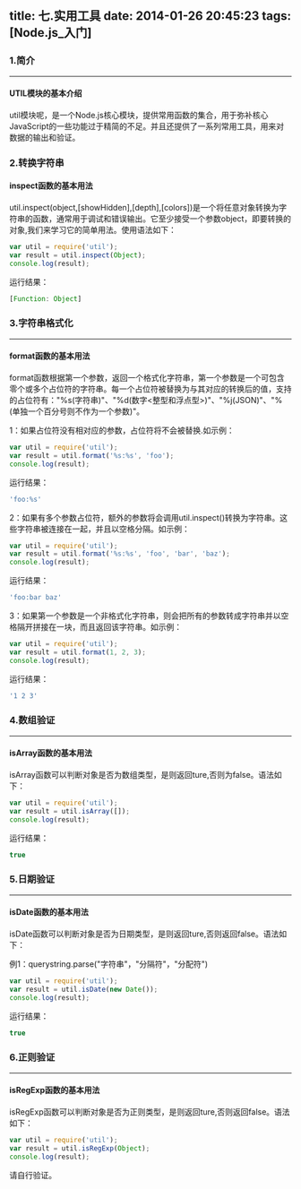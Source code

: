 title: 七.实用工具
date: 2014-01-26 20:45:23
tags: [Node.js_入门]
---

### 1.简介
---
#### UTIL模块的基本介绍
util模块呢，是一个Node.js核心模块，提供常用函数的集合，用于弥补核心JavaScript的一些功能过于精简的不足。并且还提供了一系列常用工具，用来对数据的输出和验证。

### 2.转换字符串
#### inspect函数的基本用法
util.inspect(object,[showHidden],[depth],[colors])是一个将任意对象转换为字符串的函数，通常用于调试和错误输出。它至少接受一个参数object，即要转换的对象,我们来学习它的简单用法。使用语法如下：
```javascript
var util = require('util');
var result = util.inspect(Object);
console.log(result);
```
运行结果：
```javascript
[Function: Object]
```

### 3.字符串格式化
---
#### format函数的基本用法
format函数根据第一个参数，返回一个格式化字符串，第一个参数是一个可包含零个或多个占位符的字符串。每一个占位符被替换为与其对应的转换后的值，支持的占位符有："%s(字符串)"、"%d(数字<整型和浮点型>)"、"%j(JSON)"、"%(单独一个百分号则不作为一个参数)"。

1：如果占位符没有相对应的参数，占位符将不会被替换.如示例：

```javascript
var util = require('util');
var result = util.format('%s:%s', 'foo');
console.log(result);
```
运行结果：

```javascript
'foo:%s'
```

2：如果有多个参数占位符，额外的参数将会调用util.inspect()转换为字符串。这些字符串被连接在一起，并且以空格分隔。如示例：
```javascript
var util = require('util');
var result = util.format('%s:%s', 'foo', 'bar', 'baz');
console.log(result);
```
运行结果：

```javascript
'foo:bar baz'
```

3：如果第一个参数是一个非格式化字符串，则会把所有的参数转成字符串并以空格隔开拼接在一块，而且返回该字符串。如示例：
```javascript
var util = require('util');
var result = util.format(1, 2, 3);
console.log(result);
```
运行结果：

```javascript
'1 2 3'
```

### 4.数组验证
---
#### isArray函数的基本用法
isArray函数可以判断对象是否为数组类型，是则返回ture,否则为false。语法如下：

```javascript
var util = require('util');
var result = util.isArray([]);
console.log(result);
```
运行结果：

```javascript
true
```

### 5.日期验证
---
#### isDate函数的基本用法
isDate函数可以判断对象是否为日期类型，是则返回ture,否则返回false。语法如下：

例1：querystring.parse("字符串"，"分隔符"，"分配符")
```javascript
var util = require('util');
var result = util.isDate(new Date());
console.log(result);
```
运行结果：
```javascript
true
```
### 6.正则验证
---
#### isRegExp函数的基本用法

isRegExp函数可以判断对象是否为正则类型，是则返回ture,否则返回false。语法如下：
```javascript
var util = require('util');
var result = util.isRegExp(Object);
console.log(result);
```
请自行验证。


